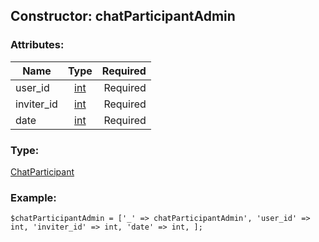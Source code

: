 ## Constructor: chatParticipantAdmin  

### Attributes:

| Name     |    Type       | Required |
|----------|:-------------:|---------:|
|user\_id|[int](../types/int.md) | Required|
|inviter\_id|[int](../types/int.md) | Required|
|date|[int](../types/int.md) | Required|
### Type: 

[ChatParticipant](../types/ChatParticipant.md)
### Example:

```
$chatParticipantAdmin = ['_' => chatParticipantAdmin', 'user_id' => int, 'inviter_id' => int, 'date' => int, ];
```